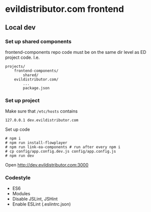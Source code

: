 # evildistributor.com frontend

## Local dev

### Set up shared components

frontend-components repo code must be on the same dir level as ED project code. I.e.

```
projects/
    frontend-components/
        shared/
    evildistributor.com/
        ...
        package.json
```

### Set up project

Make sure that `/etc/hosts` contains
```
127.0.0.1 dev.evildistributor.com
```

Set up code

```
# npm i
# npm run install-flowplayer
# npm run link-ea-components # run after every npm i
# cp config/app.config.dev.js config/app.config.js
# npm run dev
```

Open http://dev.evildistributor.com:3000

### Codestyle

- ES6
- Modules
- Disable JSLint, JSHint
- Enable ESLint (.eslintrc.json)
